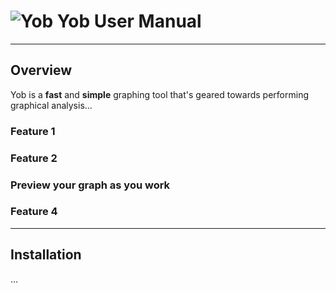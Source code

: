 # ![Yob](https://rawgit.com/jordanhe2/Yob-Hosting/master/img/logo.png) Yob User Manual
---

## Overview
Yob is a **fast** and **simple** graphing tool that's geared towards performing graphical analysis...

### Feature 1

### Feature 2

### Preview your graph as you work

### Feature 4

---
## Installation
...